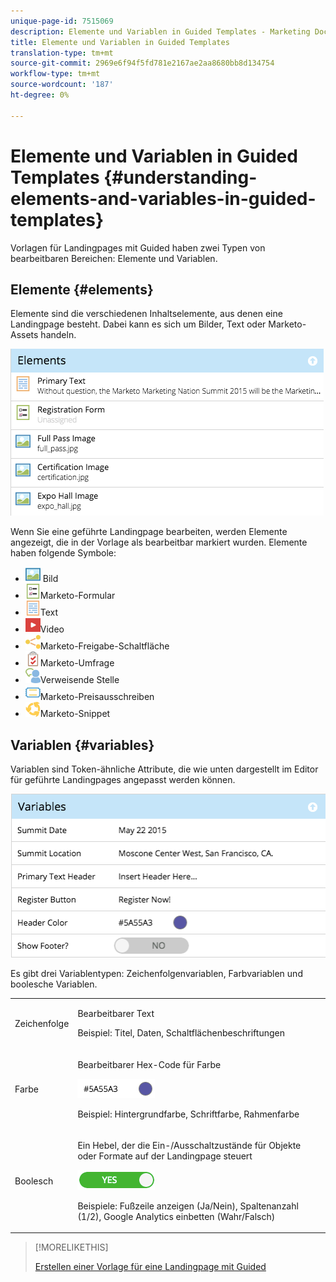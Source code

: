 ```yaml
---
unique-page-id: 7515069
description: Elemente und Variablen in Guided Templates - Marketing Docs - Produktdokumentation
title: Elemente und Variablen in Guided Templates
translation-type: tm+mt
source-git-commit: 2969e6f94f5fd781e2167ae2aa8680bb8d134754
workflow-type: tm+mt
source-wordcount: '187'
ht-degree: 0%

---
```



# Elemente und Variablen in Guided Templates {#understanding-elements-and-variables-in-guided-templates}

Vorlagen für Landingpages mit Guided haben zwei Typen von bearbeitbaren Bereichen: Elemente und Variablen.

## Elemente {#elements}

Elemente sind die verschiedenen Inhaltselemente, aus denen eine Landingpage besteht. Dabei kann es sich um Bilder, Text oder Marketo-Assets handeln.

![](assets/image2015-5-20-14-3a57-3a55.png)

Wenn Sie eine geführte Landingpage bearbeiten, werden Elemente angezeigt, die in der Vorlage als bearbeitbar markiert wurden. Elemente haben folgende Symbole:

* ![—](assets/image2015-5-20-12-3a30-3a48.png) Bild
* ![—](assets/image2015-5-20-12-3a31-3a33.png)Marketo-Formular
* ![—](assets/image2015-5-20-12-3a41-3a21.png)Text
* ![—](assets/image2015-5-20-12-3a42-3a47.png)Video
* ![—](assets/image2015-5-20-12-3a44-3a17.png)Marketo-Freigabe-Schaltfläche
* ![—](assets/image2015-5-20-12-3a43-3a21.png)Marketo-Umfrage
* ![—](assets/image2015-5-20-12-3a43-3a2.png)Verweisende Stelle
* ![—](assets/image2015-5-20-12-3a44-3a40.png)Marketo-Preisausschreiben
* ![—](assets/image2015-5-20-12-3a47-3a45.png)Marketo-Snippet

## Variablen {#variables}

Variablen sind Token-ähnliche Attribute, die wie unten dargestellt im Editor für geführte Landingpages angepasst werden können.

![](assets/image2015-5-20-15-3a0-3a2.png)

Es gibt drei Variablentypen: Zeichenfolgenvariablen, Farbvariablen und boolesche Variablen.

<table> 
 <tbody> 
  <tr> 
   <td>Zeichenfolge</td> 
   <td><p>Bearbeitbarer Text</p><p>Beispiel: Titel, Daten, Schaltflächenbeschriftungen</p></td> 
  </tr> 
  <tr> 
   <td>Farbe</td> 
   <td><p>Bearbeitbarer Hex-Code für Farbe</p><p><img alt="—" src="assets/image2015-5-20-13-3a14-3a57.png" data-linked-resource-id="7515092" data-linked-resource-type="attachment" data-base-url="https://docs.marketo.com" data-linked-resource-container-id="7515069" title="—"></p><p>Beispiel: Hintergrundfarbe, Schriftfarbe, Rahmenfarbe</p></td> 
  </tr> 
  <tr> 
   <td>Boolesch</td> 
   <td><p>Ein Hebel, der die Ein-/Ausschaltzustände für Objekte oder Formate auf der Landingpage steuert</p><p><img alt="—" src="assets/image2015-5-20-13-3a14-3a25.png" data-linked-resource-id="7515091" data-linked-resource-type="attachment" data-base-url="https://docs.marketo.com" data-linked-resource-container-id="7515069" title="—"></p><p>Beispiele: Fußzeile anzeigen (Ja/Nein), Spaltenanzahl (1/2), Google Analytics einbetten (Wahr/Falsch)</p></td> 
  </tr> 
 </tbody> 
</table>

>[!MORELIKETHIS]
>
>[Erstellen einer Vorlage für eine Landingpage mit Guided](/help/marketo/product-docs/demand-generation/landing-pages/landing-page-templates/create-a-guided-landing-page-template.md)
